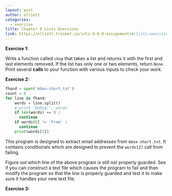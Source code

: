 ```yaml
---
layout: post
author: elliott
categories:
  - exercise
title: Chapter 8 Lists Exercises
link: https://elliott.trinket.io/inls-5-6-0-assignments#/lists-exercises/chop
---
```


**Exercise 1:**

Write a function called `chop` that takes a list and returns it with the first and last elements removed.  If the list has only one or two elements, return `None`.  Print several **calls** to your function with various inputs to check your work.


**Exercise 2:**

```python
fhand = open('mbox-short.txt')
count = 0
for line in fhand:
    words = line.split()
    # print 'Debug:', words
    if len(words) == 0 :
      continue
    if words[0] != 'From' :
      continue
    print(words[2])
```

This program is designed to extract email addresses from `mbox-short.txt`.  It contains conditionals which are designed to prevent the `words[2]` call from failing.

Figure out which line of the above program is still not properly guarded. See if you can construct a text file which causes the program to fail and then modify the program so that the line is properly guarded and test it to make sure it handles your new text file.

**Exercise 3:**

